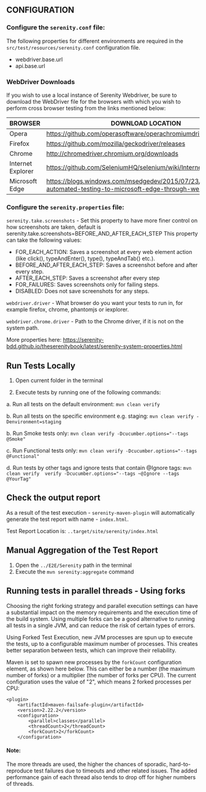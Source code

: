 ## CONFIGURATION

### Configure the `serenity.conf` file:

The following properties for different environments are required in the ``src/test/resources/serenity.conf`` configuration file.
- webdriver.base.url
- api.base.url

### WebDriver Downloads

If you wish to use a local instance of Serenity Webdriver, be sure to download the WebDriver file for the browsers with which you wish to perform cross browser testing from the links mentioned below:

| BROWSER	| DOWNLOAD LOCATION 											|
| -------	| -----------------												|
| Opera		| https://github.com/operasoftware/operachromiumdriver/releases	|
| Firefox	| https://github.com/mozilla/geckodriver/releases				|
| Chrome	| http://chromedriver.chromium.org/downloads					|
| Internet Explorer	| https://github.com/SeleniumHQ/selenium/wiki/InternetExplorerDriver |
| Microsoft Edge	| https://blogs.windows.com/msedgedev/2015/07/23/bringing-automated-testing-to-microsoft-edge-through-webdriver/	|


### Configure the `serenity.properties` file:

```serenity.take.screenshots``` - Set this property to have more finer control on how screenshots are taken, default is serenity.take.screenshots=BEFORE_AND_AFTER_EACH_STEP This property can take the following values:

- FOR_EACH_ACTION: Saves a screenshot at every web element action (like click(), typeAndEnter(), type(), typeAndTab() etc.).
- BEFORE_AND_AFTER_EACH_STEP: Saves a screenshot before and after every step.
- AFTER_EACH_STEP: Saves a screenshot after every step
- FOR_FAILURES: Saves screenshots only for failing steps.
- DISABLED: Does not save screenshots for any steps.

```webdriver.driver``` - What browser do you want your tests to run in, for example firefox, chrome, phantomjs or iexplorer.

```webdriver.chrome.driver``` - Path to the Chrome driver, if it is not on the system path.

More properties here: https://serenity-bdd.github.io/theserenitybook/latest/serenity-system-properties.html

## Run Tests Locally

1. Open current folder in the terminal

2. Execute tests by running one of the following commands:

  a. Run all tests on the default environment: `mvn clean verify`

  b. Run all tests on the specific environment e.g. staging: `mvn clean verify -Denvironment=staging`

  b. Run Smoke tests only: `mvn clean verify -Dcucumber.options="--tags @Smoke"`

  c. Run Functional tests only: `mvn clean verify -Dcucumber.options="--tags @Functional"`

  d. Run tests by other tags and ignore tests that contain @Ignore tags:
  `mvn clean verify  verify -Dcucumber.options="--tags ~@Ignore --tags @YourTag"`

## Check the output report
As a result of the test execution - `serenity-maven-plugin` will automatically generate the test report with name - `index.html`.

Test Report Location is: `..target/site/serenity/index.html`

## Manual Aggregation of the Test Report
1. Open the `../E2E/Serenity` path in the terminal
2. Execute the `mvn serenity:aggregate` command

## Running tests in parallel threads - Using forks

Choosing the right forking strategy and parallel execution settings can have a substantial impact on the memory requirements and the execution time of the build system.
Using multiple forks can be a good alternative to running all tests in a single JVM, and can reduce the risk of certain types of errors.


Using Forked Test Execution, new JVM processes are spun up to execute the tests, up to a configurable maximum number of processes. This creates better separation between tests, which can improve their reliability.


Maven is set to spawn new processes by the `forkCount` configuration element, as shown here below. This can either be a number (the maximum number of forks) or a multiplier (the number of forks per CPU).
The current configuration uses the value of "2", which means 2 forked processes per CPU:
```
<plugin>
    <artifactId>maven-failsafe-plugin</artifactId>
    <version>2.22.2</version>
    <configuration>
        <parallel>classes</parallel>
        <threadCount>2</threadCount>
        <forkCount>2</forkCount>
    </configuration>
```

#### Note:
The more threads are used, the higher the chances of sporadic, hard-to-reproduce test failures due to timeouts and other related issues. The added performance gain of each thread also tends to drop off for higher numbers of threads.

